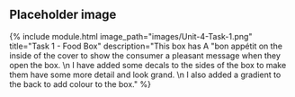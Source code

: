 ## Placeholder image

{% include module.html image_path="images/Unit-4-Task-1.png" title="Task 1 - Food Box" description="This box has A "bon appétit on the inside of the cover to show the consumer a pleasant message when they open the box. \n I have added some decals to the sides of the box to make them have some more detail and look grand. \n I also added a gradient to the back to add colour to the box." %}